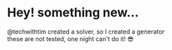 # Hey! something new...
@techwithtim created a solver, so I created a generator <br>
these are not tested, one night can't do it! 😎
